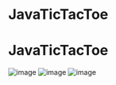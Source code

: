 # JavaTicTacToe
# JavaTicTacToe
![image](https://github.com/Jonnynavi/JavaTicTacToe/assets/118036410/38301e03-1309-4141-91a4-1c99c05beec5)
![image](https://github.com/Jonnynavi/JavaTicTacToe/assets/118036410/49e85604-65bd-4244-a7ac-8c2b547d4137)
![image](https://github.com/Jonnynavi/JavaTicTacToe/assets/118036410/ae408ada-4625-49a1-899a-ea9df8d7024c)

